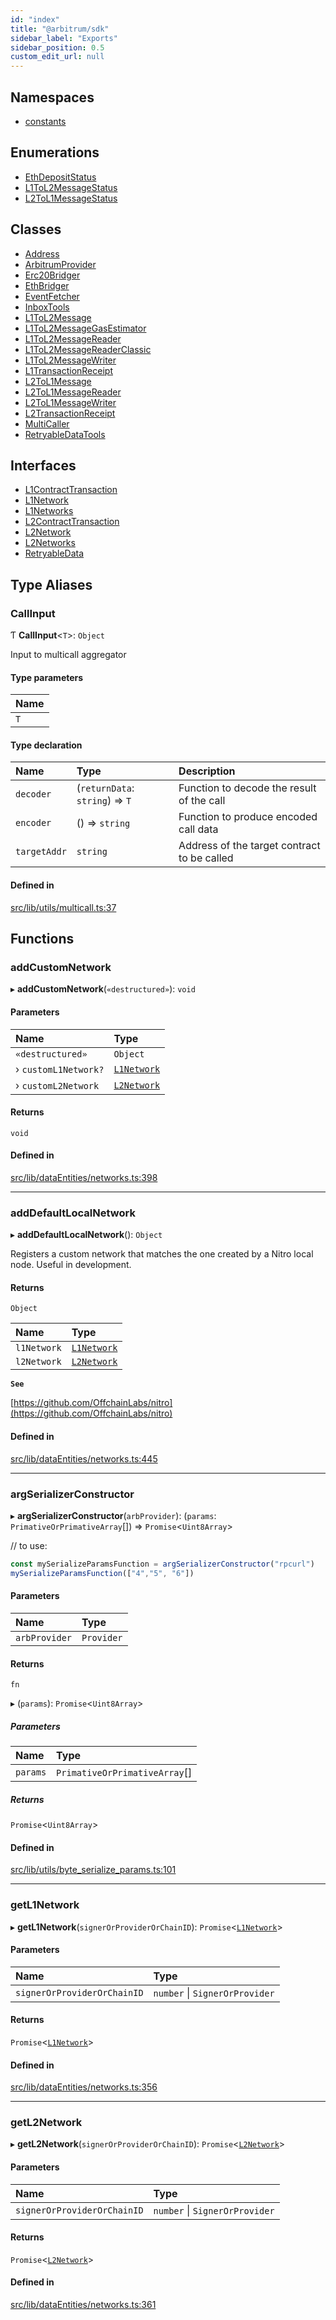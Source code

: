 ```yaml
---
id: "index"
title: "@arbitrum/sdk"
sidebar_label: "Exports"
sidebar_position: 0.5
custom_edit_url: null
---
```


## Namespaces

- [constants](namespaces/constants.md)

## Enumerations

- [EthDepositStatus](enums/EthDepositStatus.md)
- [L1ToL2MessageStatus](enums/L1ToL2MessageStatus.md)
- [L2ToL1MessageStatus](enums/L2ToL1MessageStatus.md)

## Classes

- [Address](classes/Address.md)
- [ArbitrumProvider](classes/ArbitrumProvider.md)
- [Erc20Bridger](classes/Erc20Bridger.md)
- [EthBridger](classes/EthBridger.md)
- [EventFetcher](classes/EventFetcher.md)
- [InboxTools](classes/InboxTools.md)
- [L1ToL2Message](classes/L1ToL2Message.md)
- [L1ToL2MessageGasEstimator](classes/L1ToL2MessageGasEstimator.md)
- [L1ToL2MessageReader](classes/L1ToL2MessageReader.md)
- [L1ToL2MessageReaderClassic](classes/L1ToL2MessageReaderClassic.md)
- [L1ToL2MessageWriter](classes/L1ToL2MessageWriter.md)
- [L1TransactionReceipt](classes/L1TransactionReceipt.md)
- [L2ToL1Message](classes/L2ToL1Message.md)
- [L2ToL1MessageReader](classes/L2ToL1MessageReader.md)
- [L2ToL1MessageWriter](classes/L2ToL1MessageWriter.md)
- [L2TransactionReceipt](classes/L2TransactionReceipt.md)
- [MultiCaller](classes/MultiCaller.md)
- [RetryableDataTools](classes/RetryableDataTools.md)

## Interfaces

- [L1ContractTransaction](interfaces/L1ContractTransaction.md)
- [L1Network](interfaces/L1Network.md)
- [L1Networks](interfaces/L1Networks.md)
- [L2ContractTransaction](interfaces/L2ContractTransaction.md)
- [L2Network](interfaces/L2Network.md)
- [L2Networks](interfaces/L2Networks.md)
- [RetryableData](interfaces/RetryableData.md)

## Type Aliases

### CallInput

Ƭ **CallInput**\<`T`\>: `Object`

Input to multicall aggregator

#### Type parameters

| Name |
| :------ |
| `T` |

#### Type declaration

| Name | Type | Description |
| :------ | :------ | :------ |
| `decoder` | (`returnData`: `string`) => `T` | Function to decode the result of the call |
| `encoder` | () => `string` | Function to produce encoded call data |
| `targetAddr` | `string` | Address of the target contract to be called |

#### Defined in

[src/lib/utils/multicall.ts:37](https://github.com/OffchainLabs/arbitrum-sdk/blob/4d1c5a4e2/src/lib/utils/multicall.ts#L37)

## Functions

### addCustomNetwork

▸ **addCustomNetwork**(`«destructured»`): `void`

#### Parameters

| Name | Type |
| :------ | :------ |
| `«destructured»` | `Object` |
| › `customL1Network?` | [`L1Network`](interfaces/L1Network.md) |
| › `customL2Network` | [`L2Network`](interfaces/L2Network.md) |

#### Returns

`void`

#### Defined in

[src/lib/dataEntities/networks.ts:398](https://github.com/OffchainLabs/arbitrum-sdk/blob/4d1c5a4e2/src/lib/dataEntities/networks.ts#L398)

___

### addDefaultLocalNetwork

▸ **addDefaultLocalNetwork**(): `Object`

Registers a custom network that matches the one created by a Nitro local node. Useful in development.

#### Returns

`Object`

| Name | Type |
| :------ | :------ |
| `l1Network` | [`L1Network`](interfaces/L1Network.md) |
| `l2Network` | [`L2Network`](interfaces/L2Network.md) |

**`See`**

[https://github.com/OffchainLabs/nitro](https://github.com/OffchainLabs/nitro)

#### Defined in

[src/lib/dataEntities/networks.ts:445](https://github.com/OffchainLabs/arbitrum-sdk/blob/4d1c5a4e2/src/lib/dataEntities/networks.ts#L445)

___

### argSerializerConstructor

▸ **argSerializerConstructor**(`arbProvider`): (`params`: `PrimativeOrPrimativeArray`[]) => `Promise`\<`Uint8Array`\>

// to use:
```js
const mySerializeParamsFunction = argSerializerConstructor("rpcurl")
mySerializeParamsFunction(["4","5", "6"])
```

#### Parameters

| Name | Type |
| :------ | :------ |
| `arbProvider` | `Provider` |

#### Returns

`fn`

▸ (`params`): `Promise`\<`Uint8Array`\>

##### Parameters

| Name | Type |
| :------ | :------ |
| `params` | `PrimativeOrPrimativeArray`[] |

##### Returns

`Promise`\<`Uint8Array`\>

#### Defined in

[src/lib/utils/byte_serialize_params.ts:101](https://github.com/OffchainLabs/arbitrum-sdk/blob/4d1c5a4e2/src/lib/utils/byte_serialize_params.ts#L101)

___

### getL1Network

▸ **getL1Network**(`signerOrProviderOrChainID`): `Promise`\<[`L1Network`](interfaces/L1Network.md)\>

#### Parameters

| Name | Type |
| :------ | :------ |
| `signerOrProviderOrChainID` | `number` \| `SignerOrProvider` |

#### Returns

`Promise`\<[`L1Network`](interfaces/L1Network.md)\>

#### Defined in

[src/lib/dataEntities/networks.ts:356](https://github.com/OffchainLabs/arbitrum-sdk/blob/4d1c5a4e2/src/lib/dataEntities/networks.ts#L356)

___

### getL2Network

▸ **getL2Network**(`signerOrProviderOrChainID`): `Promise`\<[`L2Network`](interfaces/L2Network.md)\>

#### Parameters

| Name | Type |
| :------ | :------ |
| `signerOrProviderOrChainID` | `number` \| `SignerOrProvider` |

#### Returns

`Promise`\<[`L2Network`](interfaces/L2Network.md)\>

#### Defined in

[src/lib/dataEntities/networks.ts:361](https://github.com/OffchainLabs/arbitrum-sdk/blob/4d1c5a4e2/src/lib/dataEntities/networks.ts#L361)

